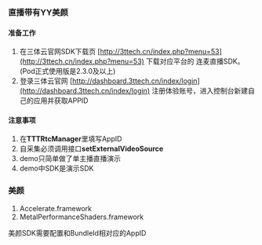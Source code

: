 ### 直播带有YY美颜

#### 准备工作
1. 在三体云官网SDK下载页 [http://3ttech.cn/index.php?menu=53](http://3ttech.cn/index.php?menu=53) 下载对应平台的 连麦直播SDK。(Pod正式使用版是2.3.0及以上)
2. 登录三体云官网 [http://dashboard.3ttech.cn/index/login](http://dashboard.3ttech.cn/index/login) 注册体验账号，进入控制台新建自己的应用并获取APPID

#### 注意事项

1. 在**TTTRtcManager**里填写AppID
2. 自采集必须调用接口**setExternalVideoSource**
3. demo只简单做了单主播直播演示
4. demo中SDK是演示SDK


### 美颜

1. Accelerate.framework
2. MetalPerformanceShaders.framework


美颜SDK需要配置和BundleId相对应的AppID



